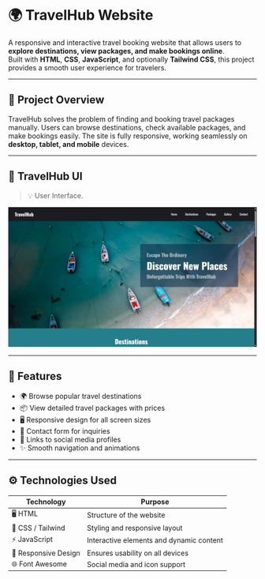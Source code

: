 # 🌍 TravelHub Website

A responsive and interactive travel booking website that allows users to **explore destinations, view packages, and make bookings online**.  
Built with **HTML**, **CSS**, **JavaScript**, and optionally **Tailwind CSS**, this project provides a smooth user experience for travelers.

---

## 📄 Project Overview

TravelHub solves the problem of finding and booking travel packages manually. Users can browse destinations, check available packages, and make bookings easily. The site is fully responsive, working seamlessly on **desktop, tablet, and mobile** devices.

---

## 📸 TravelHub UI

> 💡 User Interface.

<p align="center">
  <img src="images/Screenshot (432).png" width="600" alt="TravelHub Screenshot" />
</p>

---

## 🔧 Features

- 🌍 Browse popular travel destinations
- 📦 View detailed travel packages with prices
- 🖥️ Responsive design for all screen sizes
- 💬 Contact form for inquiries
- 🔗 Links to social media profiles
- ✨ Smooth navigation and animations

---

## ⚙️ Technologies Used

| Technology           | Purpose                                    |
|---------------------|--------------------------------------------|
| 🖥️ HTML             | Structure of the website                   |
| 🎨 CSS / Tailwind    | Styling and responsive layout              |
| ⚡ JavaScript        | Interactive elements and dynamic content  |
| 📱 Responsive Design | Ensures usability on all devices          |
| 🌐 Font Awesome      | Social media and icon support             |




